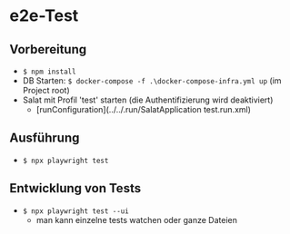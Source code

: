 # e2e-Test
## Vorbereitung
* `$ npm install`
* DB Starten: `$ docker-compose -f .\docker-compose-infra.yml up` (im Project root)
* Salat mit Profil 'test' starten (die Authentifizierung wird deaktiviert)
    * [runConfiguration](../../.run/SalatApplication test.run.xml)

## Ausführung
* `$ npx playwright test`

## Entwicklung von Tests
* `$ npx playwright test --ui`
    * man kann einzelne tests watchen oder ganze Dateien
 